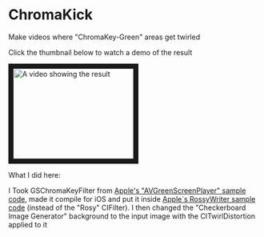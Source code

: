 # ChromaKick
Make videos where "ChromaKey-Green" areas get twirled 

Click the thumbnail below to watch a demo of the result

<a href="http://www.youtube.com/watch?feature=player_embedded&v=U3W8ZWuc8gQ
" target="_blank"><img src="http://img.youtube.com/vi/U3W8ZWuc8gQ/0.jpg" 
alt="A video showing the result" width="240" height="180" border="10" /></a>

What I did here:

I Took GSChromaKeyFilter from [Apple's "AVGreenScreenPlayer" sample code](https://developer.apple.com/library/content/samplecode/AVGreenScreenPlayer/Introduction/Intro.html#//apple_ref/doc/uid/DTS40012325-Intro-DontLinkElementID_2 "AVGreenScreenPlayer"), made it compile for iOS and put it inside [Apple`s RossyWriter sample code](https://developer.apple.com/library/content/samplecode/RosyWriter/Introduction/Intro.html#//apple_ref/doc/uid/DTS40011110 "RosyWriter") (instead of the "Rosy" CIFilter). 
I then changed the  "Checkerboard Image Generator" background to the input image with the CITwirlDistortion applied to it

